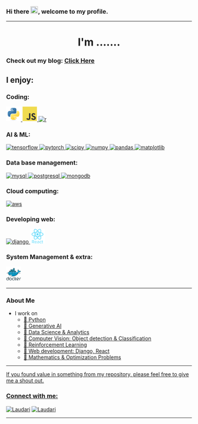 ### Hi there <img width="20" height="20" src="https://raw.githubusercontent.com/iampavangandhi/iampavangandhi/master/gifs/Hi.gif">, welcome to my profile.

---
<h1 align="center">I'm .......</h1>

<!--
![I don't have YouTube Channel](https://youtubelink)
![Twitter](https://twitterlink)

-->
### Check out my blog: [Click Here](https://laudarisd.github.io/)

<!--
<p align="left"> <img src="https://komarev.com/ghpvc/?username=tomitokko&label=Profile%20views&color=0e75b6&style=flat" alt="chandrikadeb7" /> </p> -->

<!-- ![Banner](https://github.com/Laudarisd/Laudarisd/img/) -->

<h2 align="left">I enjoy:</h2>
<p align="left"> 

<!-- Programming Languages- Python, js, R -->
<h3 align="left"> Coding:</h3>

<a href="https://www.python.org" target="_blank"> <img src="https://raw.githubusercontent.com/devicons/devicon/master/icons/python/python-original.svg" alt="python" width="40" height="40"/> </a> 
<a href="https://developer.mozilla.org/en-US/docs/Web/JavaScript" target="_blank"> <img src="https://raw.githubusercontent.com/devicons/devicon/master/icons/javascript/javascript-original.svg" alt="javascript" width="40" height="40"/> </a>
<a href="https://www.r-project.org/" target="_blank"> <img src="https://www.vectorlogo.zone/logos/r-project/r-project-icon.svg" alt="r" width="40" height="40"/> </a>



<!-- Ml tools -->
<h3 align="left"> AI & ML:</h3>

<a href="https://www.tensorflow.org/" target="_blank"> <img src="https://www.vectorlogo.zone/logos/tensorflow/tensorflow-icon.svg" alt="tensorflow" width="40" height="40"/> </a>
<a href= "https://www.pytorch.org" target="_blank"> <img src="https://www.vectorlogo.zone/logos/pytorch/pytorch-icon.svg" alt="pytorch" width="40" height="40"/> </a>
<a href="https://www.scipy.org/" target="_blank"> <img src="https://scipy.org/images/logo.svg" alt="scipy" width="40" height="40"/> </a>
<a href="https://www.numpy.org/" target="_blank"> <img src="https://www.vectorlogo.zone/logos/numpy/numpy-icon.svg" alt="numpy" width="40" height="40"/> </a>
<a href="https://www.pandas.pydata.org/" target="_blank"> <img src="https://upload.wikimedia.org/wikipedia/commons/thumb/e/ed/Pandas_logo.svg/600px-Pandas_logo.svg.png" alt="pandas" width="40" height="40"/> </a>
<a href="https://www.matplotlib.org/" target="_blank"> <img src="https://upload.wikimedia.org/wikipedia/commons/thumb/8/84/Matplotlib_icon.svg/1200px-Matplotlib_icon.svg.png" alt="matplotlib" width="40" height="40"/> </a>


<!-- Add Databased -->
<h3 align="left"> Data base management:</h3>

<a href="https://www.mysql.com/" target="_blank"> <img src="https://www.vectorlogo.zone/logos/mysql/mysql-icon.svg" alt="mysql" width="40" height="40"/> </a>
<a href="https://www.postgresql.org/" target="_blank"> <img src="https://www.vectorlogo.zone/logos/postgresql/postgresql-icon.svg" alt="postgresql" width="40" height="40"/> </a>
<a href="https://www.mongodb.com/" target="_blank"> <img src="https://www.vectorlogo.zone/logos/mongodb/mongodb-icon.svg" alt="mongodb" width="40" height="40"/> </a>


<!-- Add AWS -->
<h3 align="left"> Cloud computing:</h3>

<a href="https://aws.amazon.com/" target="_blank"> <img src="https://www.vectorlogo.zone/logos/amazon_aws/amazon_aws-icon.svg" alt="aws" width="40" height="40"/> </a>

<h3 align="left"> Developing web:</h3>

<!-- Add web  development with HTML, CSS and JavaScript -->
<a href=" https://www.djangoproject.com/" target="_blank"> <img src="https://www.vectorlogo.zone/logos/djangoproject/djangoproject-icon.svg" alt="django" width="40" height="40"/> </a>
<a href="https://reactjs.org/" target="_blank"> <img src="https://raw.githubusercontent.com/devicons/devicon/master/icons/react/react-original-wordmark.svg" alt="react" width="40" height="40"/> </a> 


<!-- Extra -->
<h3 align="left"> System Management & extra:</h3>

<a href="https://www.docker.com/" target="_blank"> <img src="https://raw.githubusercontent.com/devicons/devicon/master/icons/docker/docker-original-wordmark.svg" alt="docker" width="40" height="40"/> </a> 



---
### About Me

- I work on <ul>
   <li> <a href= "https://github.com/Laudarisd/">🌱 Python</a></li>
   <li> <a href= "https://github.com/Laudarisd/Generative-AI.git">🌱 Generative AI</a></li>
   <li>  <a href= "https://github.com/Laudarisd/Data-science-study.git"> 🌱 Data Science & Analytics</a> </li>
   <li> <a href= "https://github.com/Laudarisd/">🌱 Computer Vision: Object detection & Classification </a></li>
   <li> <a href= "https://github.com/Laudarisd/">🌱 Reinforcement Learning </a> </li>
   <li><a href= "https://github.com/Laudarisd/django">🌱 Web development: Django, React</li>
   <li><a href= "https://github.com/Laudarisd/django">🌱 Mathematics & Optimization Problems</li>
  </ul>
---

If you found value in something from my repository, please feel free to give me a shout out.


<h3 align="left">Connect with me:</h3>
<p align="left">
<a href="mailto:sudiplaudari@gmail.com" target="blank"><img align="center" src="https://cdn.jsdelivr.net/npm/simple-icons@3.0.1/icons/gmail.svg" alt="Laudari" height="30" width="40" /></a>
<a href="https://twitter.com/" target="blank"><img align="center" src="https://cdn.jsdelivr.net/npm/simple-icons@3.0.1/icons/twitter.svg" alt="Laudari" height="30" width="40" /></a>
<!-- <a href="https://medium.com/@tomitokko" target="blank"><img align="center" src="https://cdn.jsdelivr.net/npm/simple-icons@3.0.1/icons/medium.svg" alt="@tomitokko" height="30" width="40" /></a> -->
<!-- <a href="https://dev.to/tomitokko3" target="blank"><img align="center" src="https://cdn.jsdelivr.net/npm/simple-icons@3.0.1/icons/dev-dot-to.svg" alt="Laudari" height="30" width="40" /></a> -->
</p>

---

<!--
## &#x1f4c8; GitHub Stats

[![Top Langs](https://github-readme-stats.vercel.app/api/top-langs/?username=Laudarisd&hide=java,html,css&theme=radical)](https://github.com/anuraghazra/github-readme-stats)

<p><img align="left" src="https://github-readme-stats.vercel.app/api?username=Laudarisd&show_icons=true&locale=en" alt="Laudari" /></p>
-->

<!--
Here are some ideas to get you started:

- 🔭 I’m currently working on ...
- 🌱 I’m currently learning ...
- 👯 I’m looking to collaborate on ...
- 🤔 I’m looking for help with ...
- 💬 Ask me about ...
- 📫 How to reach me: ...
- 😄 Pronouns: ...
- ⚡ Fun fact: ...
-->
